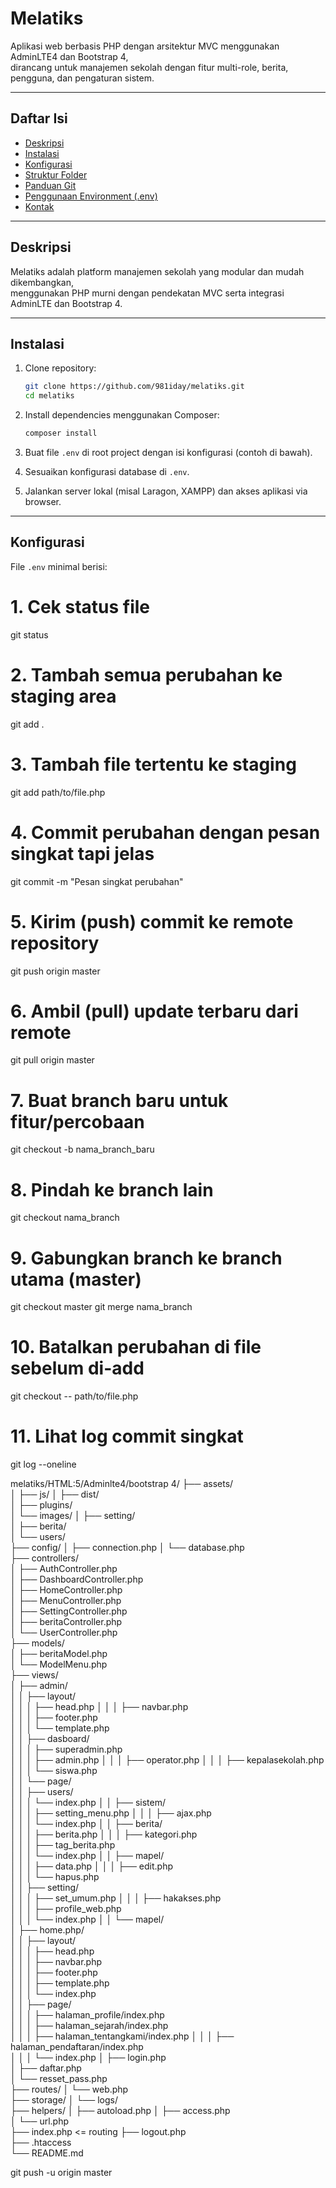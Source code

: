 # Melatiks

Aplikasi web berbasis PHP dengan arsitektur MVC menggunakan AdminLTE4 dan Bootstrap 4,  
dirancang untuk manajemen sekolah dengan fitur multi-role, berita, pengguna, dan pengaturan sistem.

---

## Daftar Isi

- [Deskripsi](#deskripsi)  
- [Instalasi](#instalasi)  
- [Konfigurasi](#konfigurasi)  
- [Struktur Folder](#struktur-folder)  
- [Panduan Git](#panduan-git)  
- [Penggunaan Environment (.env)](#penggunaan-environment-env)  
- [Kontak](#kontak)

---

## Deskripsi

Melatiks adalah platform manajemen sekolah yang modular dan mudah dikembangkan,  
menggunakan PHP murni dengan pendekatan MVC serta integrasi AdminLTE dan Bootstrap 4.

---

## Instalasi

1. Clone repository:

    ```bash
    git clone https://github.com/981iday/melatiks.git
    cd melatiks
    ```

2. Install dependencies menggunakan Composer:

    ```bash
    composer install
    ```

3. Buat file `.env` di root project dengan isi konfigurasi (contoh di bawah).

4. Sesuaikan konfigurasi database di `.env`.

5. Jalankan server lokal (misal Laragon, XAMPP) dan akses aplikasi via browser.

---

## Konfigurasi

File `.env` minimal berisi:

# 1. Cek status file
git status

# 2. Tambah semua perubahan ke staging area
git add .

# 3. Tambah file tertentu ke staging
git add path/to/file.php

# 4. Commit perubahan dengan pesan singkat tapi jelas
git commit -m "Pesan singkat perubahan"

# 5. Kirim (push) commit ke remote repository
git push origin master

# 6. Ambil (pull) update terbaru dari remote
git pull origin master

# 7. Buat branch baru untuk fitur/percobaan
git checkout -b nama_branch_baru

# 8. Pindah ke branch lain
git checkout nama_branch

# 9. Gabungkan branch ke branch utama (master)
git checkout master
git merge nama_branch

# 10. Batalkan perubahan di file sebelum di-add
git checkout -- path/to/file.php

# 11. Lihat log commit singkat
git log --oneline



melatiks/HTML:5/Adminlte4/bootstrap 4/
├── assets/                     
│   ├── js/
│   ├── dist/                   
│   ├── plugins/                
│   └── images/ 
│       ├── setting/  
│       ├── berita/    
│       └──  users/             
├── config/
│   ├── connection.php
│   └── database.php            
├── controllers/  
│   ├── AuthController.php  
│   ├── DashboardController.php  
│   ├── HomeController.php  
│   ├── MenuController.php  
│   ├── SettingController.php   
│   ├── beritaController.php        
│   └── UserController.php              
├── models/            
│   ├── beritaModel.php                 
│   └── ModelMenu.php       
├── views/                      
│   ├── admin/       
│   │   ├── layout/   
│   │   │   ├── head.php 
│   │   │   ├── navbar.php  
│   │   │   ├── footer.php  
│   │   │   └── template.php        
│   │   ├── dasboard/   
│   │   │   ├── superadmin.php  
│   │   │   ├── admin.php 
│   │   │   ├── operator.php 
│   │   │   ├── kepalasekolah.php   
│   │   │   └── siswa.php      
│   │   └── page/              
│   │       ├── users/   
│   │       │   └── index.php 
│   │       ├── sistem/                 
│   │       │   ├── setting_menu.php 
│   │       │   ├── ajax.php       
│   │       │   └── index.php 
│   │       ├── berita/   
│   │       │   ├── berita.php 
│   │       │   ├── kategori.php     
│   │       │   ├── tag_berita.php     
│   │       │   └── index.php 
│   │       ├── mapel/   
│   │       │   ├── data.php 
│   │       │   ├── edit.php       
│   │       │   └── hapus.php  
│   │       ├── setting/   
│   │       │   ├── set_umum.php 
│   │       │   ├── hakakses.php  
│   │       │   ├── profile_web.php     
│   │       │   └── index.php 
│   │       └── mapel/               
│   ├── home.php/       
│   │   ├── layout/   
│   │   │   ├── head.php      
│   │   │   ├── navbar.php  
│   │   │   ├── footer.php  
│   │   │   ├── template.php    
│   │   │   └── index.php             
│   │   ├── page/   
│   │   │   ├── halaman_profile/index.php  
│   │   │   ├── halaman_sejarah/index.php   
│   │   │   ├── halaman_tentangkami/index.php 
│   │   │   ├── halaman_pendaftaran/index.php  
│   │   │   └── index.php 
│   ├── login.php               
│   ├── daftar.php             
│   └── resset_pass.php        
├── routes/
│   └── web.php                
├── storage/
│   └── logs/                   
├── helpers/
│   ├── autoload.php
│   ├── access.php                         
│   └── url.php                            
├── index.php <= routing
├── logout.php                   
├── .htaccess                   
└── README.md 

git push -u origin master

